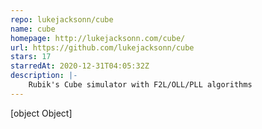 ```yaml
---
repo: lukejacksonn/cube
name: cube
homepage: http://lukejacksonn.com/cube/
url: https://github.com/lukejacksonn/cube
stars: 17
starredAt: 2020-12-31T04:05:32Z
description: |-
    Rubik's Cube simulator with F2L/OLL/PLL algorithms
---
```


[object Object]
